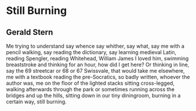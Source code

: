 # Still Burning
## Gerald Stern
Me trying to understand say whence
say whither, say what, say me with a pencil walking,
say reading the dictionary, say learning medieval
Latin, reading Spengler, reading Whitehead,
William James I loved him, swimming breaststroke
and thinking for an hour, how did I get here?
Or thinking in line, say the 69 streetcar
or 68 or 67 Swissvale,
that would take me elsewhere, me with a textbook
reading the pre-Socratics, so badly written,
whoever the author was, me on the floor of
the lighted stacks sitting cross-legged,
walking afterwards through the park or sometimes
running across the bridges and up the hills,
sitting down in our tiny diningroom,
burning in a certain way, still burning.